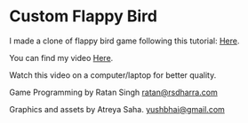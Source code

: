 # Custom Flappy Bird

I made a clone of flappy bird game following this tutorial: [Here](https://www.youtube.com/watch?v=A-GkNM8M5p8).

You can find my video [Here](https://www.youtube.com/watch?v=8dULUtIz6P8).

Watch this video on a computer/laptop for better quality.

Game Programming by Ratan Singh
ratan@rsdharra.com

Graphics and assets by Atreya Saha.
yushbhai@gmail.com
